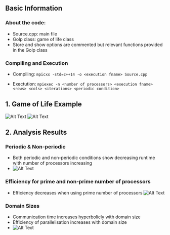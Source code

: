 ## Basic Information

### About the code: 
* Source.cpp: main file
* Golp class: game of life class
* Store and show options are commented but relevant functions provided in the Golp class

### Compiling and Execution
* Compiling:
```mpicxx -std=c++14 -o <execution fname> Source.cpp```

* Exectution: 
```mpiexec -n <number of processors> <execution fname> <rows> <cols> <iterations> <periodic condition>```

## 1. Game of Life Example
![Alt Text](./post_processing/periodic_50x70_200.gif)
![Alt Text](./post_processing/non_periodic_50x70_200.gif)

## 2. Analysis Results


### Periodic & Non-periodic
* Both periodic and non-periodic conditions show decreasing runtime with number of processors increasing
* ![Alt Text](./analysis/Fig_2.png)

### Efficiency for prime and non-prime number of processors
* Efficiency decreases when using prime number of processors
![Alt Text](./analysis/Fig_4.png)


### Domain Sizes
* Communication time increases hyperbolicly with domain size
* Efficiency of parallelisation increases with domain size
* ![Alt Text](./analysis/Fig_5.png)




